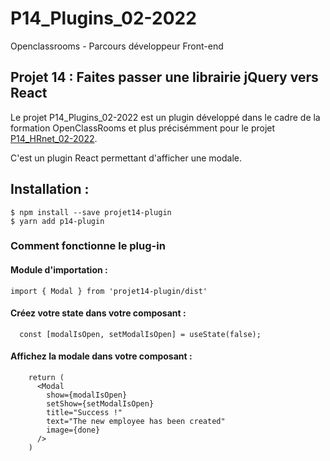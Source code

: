 # P14_Plugins_02-2022

Openclassrooms - Parcours développeur Front-end

## Projet 14 : Faites passer une librairie jQuery vers React

Le projet P14_Plugins_02-2022 est un plugin développé dans le cadre de la formation OpenClassRooms et plus précisémment pour le projet [P14_HRnet_02-2022](https://github.com/lallieau/P14_HRnet_02-2022).

C'est un plugin React permettant d'afficher une modale.

## Installation :

```
$ npm install --save projet14-plugin
$ yarn add p14-plugin
```

### Comment fonctionne le plug-in

#### Module d'importation :

```
import { Modal } from 'projet14-plugin/dist'
```

#### Créez votre state dans votre composant :

```
  const [modalIsOpen, setModalIsOpen] = useState(false);
```

#### Affichez la modale dans votre composant :

```
    return (
      <Modal
        show={modalIsOpen}
        setShow={setModalIsOpen}
        title="Success !"
        text="The new employee has been created"
        image={done}
      />
    )
```
